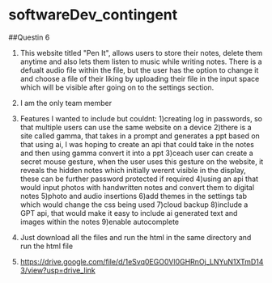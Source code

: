 # softwareDev_contingent
##Questin 6
1) This website titled "Pen It", allows users to store their notes, delete them anytime and also lets them listen to music while writing notes. There is a defualt audio file within the file, but the user has the option to change it and choose a file of their liking by uploading their file in the input space which will be visible after going on to the settings section.
2) I am the only team member
3) Features I wanted to include but couldnt:
   1)creating log in passwords, so that multiple users can use the same website on a device
   2)there is a site called gamma, that takes in a prompt and generates a ppt based on that using ai, I was hoping to create an api that could take in the notes and then using gamma convert it into a ppt
   3)ceach user can create a secret mouse gesture, when the user uses this gesture on the website, it reveals the hidden notes which initially werent visible in the display, these can be further password protected 
     if required
   4)using an api that would input photos with handwritten notes and convert them to digital notes
   5)photo and audio insertions
   6)add themes in the settings tab which would change the css being used
   7)cloud backup
   8)include a GPT api, that would make it easy to include ai generated text and images within the notes
   9)enable autocomplete
   
   
5) Just download all the files and run the html in the same directory and run the html file
6) https://drive.google.com/file/d/1eSvq0EGO0Vl0GHRnOj_LNYuN1XTmD143/view?usp=drive_link
